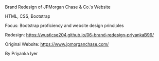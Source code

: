 Brand Redesign of JPMorgan Chase & Co.'s Website

HTML, CSS, Bootstrap

Focus: Bootstrap proficiency and website design principles

Redesign: https://wustlcse204.github.io/06-brand-redesign-priyankaB99/

Original Website: https://www.jpmorganchase.com/

By Priyanka Iyer
